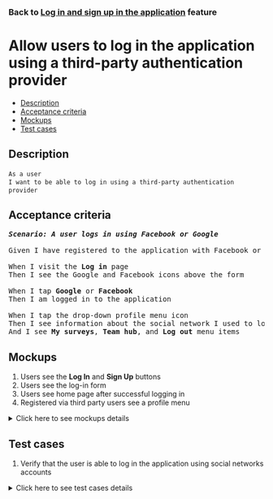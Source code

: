 ### Back to [Log in and sign up in the application](../../) feature

# Allow users to log in the application using a third-party authentication provider

- [Description](#description)
- [Acceptance criteria](#acceptance-criteria)
- [Mockups](#mockups)
- [Test cases](#test-cases)

## Description

    As a user
    I want to be able to log in using a third-party authentication provider

## Acceptance criteria

<pre>
<b><i>Scenario: A user logs in using Facebook or Google</i></b>

Given I have registered to the application with Facebook or Google account

When I visit the <b>Log in</b> page
Then I see the Google and Facebook icons above the form

When I tap <b>Google</b> or <b>Facebook</b>
Then I am logged in to the application

When I tap the drop-down profile menu icon
Then I see information about the social network I used to log in
And I see <b>My surveys</b>, <b>Team hub</b>, and <b>Log out</b> menu items
</pre>

## Mockups

1. Users see the <b>Log In</b> and <b>Sign Up</b> buttons
2. Users see the log-in form
3. Users see home page after successful logging in
4. Registered via third party users see a profile menu

<details>
  <summary>Click here to see mockups details</summary>

**1. Users see the Log In and Sign Up buttons:**

![Users see the Log In and Sign Up buttons](/products/sports_hub_portal/mobile_application_features/log_in_and_sign_up/images/application_user_profile_menu_logged_out.png)

**2. Users see the log-in form:**

![Users see the log-in form](/products/sports_hub_portal/mobile_application_features/log_in_and_sign_up/images/application_log_in_form.png)

**3. Users see home page after successful logging in:**

![Users see home page after successful logging in](/products/sports_hub_portal/mobile_application_features/log_in_and_sign_up/images/application_main_articles_section.png)

**4. Registered via third party users see a profile menu:**

![Registered via third party users see a profile menu](/products/sports_hub_portal/mobile_application_features/log_in_and_sign_up/images/application_user_profile_menu_logged_with_third_party.png)

</details>

## Test cases

1. Verify that the user is able to log in the application using social networks accounts

<details>
  <summary>Click here to see test cases details</summary>

### **#1. Verify that the user is able to log in the application using social networks accounts**

|Preconditions|Steps|Expected result
------|-------|----------
|- The user is registered in Google or Facebook account</br>- The user is signed up with Google or Facebook account</br>- The user is not logged in to the application|1) Go to the **Log in** page</br>2) Tap **Google** or **Facebook**</br>3) Tap **Continue with account**|3) The user is logged in with **Google** or **Facebook** credentials|
</details>
